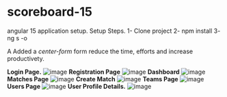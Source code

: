 # scoreboard-15
angular 15 application setup.
Setup Steps.
1- Clone project
2- npm install
3- ng s -o

A Added a *center-form* form reduce the time, efforts and increase productivety.

**Login Page.**
![image](https://github.com/user-attachments/assets/8107ed7a-8745-46dd-a43f-5e97b6680a36)
**Registration Page**
![image](https://github.com/user-attachments/assets/ad79b1a9-4a72-4118-b966-367dfca3e7c4)
**Dashboard**
![image](https://github.com/user-attachments/assets/9dbac8be-ee7e-4ddb-965d-3489bc0adb00)
**Matches Page**
![image](https://github.com/user-attachments/assets/0b1b156c-92d5-4184-8609-4e884f0a6176)
**Create Match**
![image](https://github.com/user-attachments/assets/b63a9627-7ec4-46b0-8aa7-b190b572ca87)
**Teams Page**
![image](https://github.com/user-attachments/assets/03941bad-473d-49af-98f5-0193a57389ab)
**Users Page**
![image](https://github.com/user-attachments/assets/4635730b-515b-4ca4-8f0f-0b6bbe589534)
**User Profile Details.**
![image](https://github.com/user-attachments/assets/52dda572-276b-4922-aaad-2141d13c20e9)
